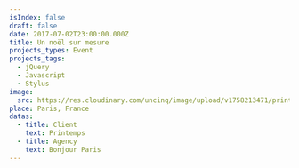 ```yaml
---
isIndex: false
draft: false
date: 2017-07-02T23:00:00.000Z
title: Un noël sur mesure
projects_types: Event
projects_tags:
  - jQuery
  - Javascript
  - Stylus
image:
  src: https://res.cloudinary.com/uncinq/image/upload/v1758213471/printemps_yuwnmz.jpg
place: Paris, France
datas:
  - title: Client
    text: Printemps
  - title: Agency
    text: Bonjour Paris
---
```

